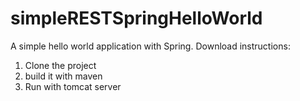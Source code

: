 # simpleRESTSpringHelloWorld
A simple hello world application with Spring. 
Download instructions: 
  1. Clone the project
  2. build it with maven
  3. Run with tomcat server

